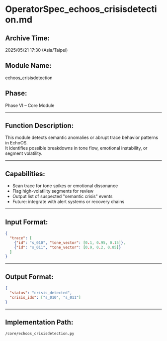 
# OperatorSpec_echoos_crisisdetection.md

## Archive Time:
2025/05/21 17:30 (Asia/Taipei)

## Module Name:
echoos_crisisdetection

## Phase:
Phase VI – Core Module

---

## Function Description:

This module detects semantic anomalies or abrupt trace behavior patterns in EchoOS.  
It identifies possible breakdowns in tone flow, emotional instability, or segment volatility.

---

## Capabilities:

- Scan trace for tone spikes or emotional dissonance
- Flag high-volatility segments for review
- Output list of suspected "semantic crisis" events
- Future: integrate with alert systems or recovery chains

---

## Input Format:
```json
{
  "trace": [
    {"id": "s_010", "tone_vector": [0.1, 0.95, 0.15]},
    {"id": "s_011", "tone_vector": [0.9, 0.2, 0.85]}
  ]
}
```

---

## Output Format:
```json
{
  "status": "crisis_detected",
  "crisis_ids": ["s_010", "s_011"]
}
```

---

## Implementation Path:
`/core/echoos_crisisdetection.py`
